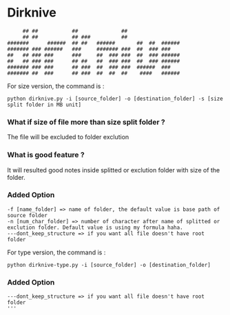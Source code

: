 # Dirknive
```
     ## ##           ##              ##                     
     ## ##           ## ###          ##                 
#######      ######  ## ##   ######       ##  ##  ######
####### ### ######   ###     ####### ###  ##  ### ### 
##   ## ### ###      ###     ##  ### ###  ##  ### ######
##   ## ### ###      ## ##   ##  ### ###  ##  ### ######
####### ### ###      ## ###  ##  ### ###  ######  ###
####### ##  ###      ## ###  ##  ##  ##    ####   ######
```

For size version, the command is : 
```
python dirknive.py -i [source_folder] -o [destination_folder] -s [size split folder in MB unit]
```

### What if size of file more than size split folder ?
The file will be excluded to folder exclution

### What is good feature ?
It will resulted good notes inside splitted or exclution folder with size of the folder. 

### Added Option
```
-f [name_folder] => name of folder, the default value is base path of source folder 
-n [num_char_folder] => number of character after name of splitted or exclution folder. Default value is using my formula haha.
---dont_keep_structure => if you want all file doesn't have root folder
```

For type version, the command is : 
```
python dirknive-type.py -i [source_folder] -o [destination_folder]
```
### Added Option
```
---dont_keep_structure => if you want all file doesn't have root folder
'''




